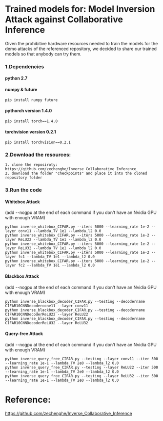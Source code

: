 # Trained models for: Model Inversion Attack against Collaborative Inference

Given the prohibitive hardware resources needed to train the models for the demo attacks of the referenced repository, we decided to share our trained models so that anybody can try them.

### 1.Dependencies
#### python 2.7
#### numpy & future
    pip install numpy future
#### pythorch version 1.4.0
    pip install torch==1.4.0
#### torchvision version 0.2.1
    pip install torchvision==0.2.1

### 2.Download the resources:
    1. clone the reposiroty: https://github.com/zechenghe/Inverse_Collaborative_Inference
    2. download the folder "checkpoints" and place it into the cloned repository folder

### 3.Run the code
#### Whitebox Attack 
   (add --nogpu at the end of each command if you don't have an Nvidia GPU with enough VRAM)

    python inverse_whitebox_CIFAR.py --iters 5000 --learning_rate 1e-2 --layer conv11 --lambda_TV 1e1 --lambda_l2 0.0
    python inverse_whitebox_CIFAR.py --iters 5000 --learning_rate 1e-2 --layer ReLU22 --lambda_TV 1e1 --lambda_l2 0.0
    python inverse_whitebox_CIFAR.py --iters 5000 --learning_rate 1e-2 --layer ReLU32 --lambda_TV 1e1 --lambda_l2 0.0
    python inverse_whitebox_CIFAR.py --iters 5000 --learning_rate 1e-2 --layer fc1 --lambda_TV 1e1 --lambda_l2 0.0
    python inverse_whitebox_CIFAR.py --iters 5000 --learning_rate 1e-2 --layer fc2 --lambda_TV 1e1 --lambda_l2 0.0
    
#### Blackbox Attack 
   (add --nogpu at the end of each command if you don't have an Nvidia GPU with enough VRAM)
    
    python inverse_blackbox_decoder_CIFAR.py --testing --decodername CIFAR10CNNDecoderconv11 --layer conv11
    python inverse_blackbox_decoder_CIFAR.py --testing --decodername CIFAR10CNNDecoderReLU22 --layer ReLU22
    python inverse_blackbox_decoder_CIFAR.py --testing --decodername CIFAR10CNNDecoderReLU32 --layer ReLU32

#### Query-free Attack 
   (add --nogpu at the end of each command if you don't have an Nvidia GPU with enough VRAM)
     
    python inverse_query_free_CIFAR.py --testing --layer conv11 --iter 500 --learning_rate 1e-1 --lambda_TV 2e0 --lambda_l2 0.0
    python inverse_query_free_CIFAR.py --testing --layer ReLU22 --iter 500 --learning_rate 1e-1 --lambda_TV 2e0 --lambda_l2 0.0
    python inverse_query_free_CIFAR.py --testing --layer ReLU32 --iter 500 --learning_rate 1e-1 --lambda_TV 2e0 --lambda_l2 0.0

# Reference:
https://github.com/zechenghe/Inverse_Collaborative_Inference
